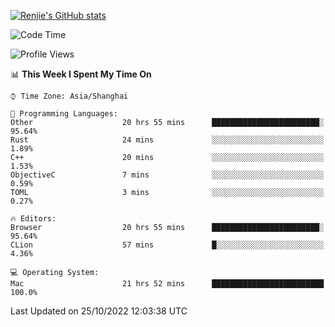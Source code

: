 [![Renjie's GitHub stats](https://github-readme-stats.vercel.app/api?username=liurenjie1024&show_icons=true&theme=chartreuse-dark)](https://github.com/anuraghazra/github-readme-stats)

<!--START_SECTION:waka-->
![Code Time](http://img.shields.io/badge/Code%20Time-263%20hrs%2019%20mins-blue)

![Profile Views](http://img.shields.io/badge/Profile%20Views-7-blue)

📊 **This Week I Spent My Time On** 

```text
⌚︎ Time Zone: Asia/Shanghai

💬 Programming Languages: 
Other                    20 hrs 55 mins      ████████████████████████░   95.64% 
Rust                     24 mins             ░░░░░░░░░░░░░░░░░░░░░░░░░   1.89% 
C++                      20 mins             ░░░░░░░░░░░░░░░░░░░░░░░░░   1.53% 
ObjectiveC               7 mins              ░░░░░░░░░░░░░░░░░░░░░░░░░   0.59% 
TOML                     3 mins              ░░░░░░░░░░░░░░░░░░░░░░░░░   0.27%

🔥 Editors: 
Browser                  20 hrs 55 mins      ████████████████████████░   95.64% 
CLion                    57 mins             █░░░░░░░░░░░░░░░░░░░░░░░░   4.36%

💻 Operating System: 
Mac                      21 hrs 52 mins      █████████████████████████   100.0%

```


 Last Updated on 25/10/2022 12:03:38 UTC
<!--END_SECTION:waka-->

